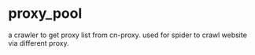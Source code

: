 # proxy_pool
a crawler to get proxy list from cn-proxy. used for spider to crawl website via different proxy.
